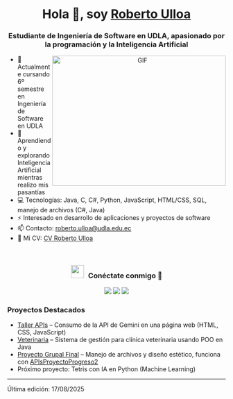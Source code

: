 <h1 align="center">Hola 👋, soy <a href="https://github.com/RobertoUlloaU" target="blank">Roberto Ulloa</a></h1>
<h3 align="center">Estudiante de Ingeniería de Software en UDLA, apasionado por la programación y la Inteligencia Artificial</h3>

<a target="_blank" align="center">
  <img align="right" height="300" width="400" alt="GIF" src="https://media.giphy.com/media/SWoSkN6DxTszqIKEqv/giphy.gif">
</a>

- 🔭 Actualmente cursando 6º semestre en Ingeniería de Software en UDLA
- 🌱 Aprendiendo y explorando Inteligencia Artificial mientras realizo mis pasantías
- 💻 Tecnologías: Java, C, C#, Python, JavaScript, HTML/CSS, SQL, manejo de archivos (C#, Java)
- ⚡ Interesado en desarrollo de aplicaciones y proyectos de software
- 📫 Contacto: roberto.ulloa@udla.edu.ec
- 📄 Mi CV: [CV Roberto Ulloa](https://github.com/RobertoUlloaU)

<br/>
<h3 align="center"> <img src="https://media.giphy.com/media/iY8CRBdQXODJSCERIr/giphy.gif" width="30" height="30" style="margin-right: 10px;">Conéctate conmigo 🤝 </h3>

<p align="center">
    <a target="_blank" href="https://www.linkedin.com/in/robertoulloa3/">
      <img src="https://img.icons8.com/doodle/40/000000/linkedin--v2.png"></a>
    <a target="_blank" href="https://github.com/RobertoUlloaU">
      <img src="https://img.icons8.com/doodle/40/000000/github--v1.png"></a>
    <a href="mailto:roberto.ulloa@udla.edu.ec" target="_blank">
      <img src="https://img.icons8.com/fluency/40/000000/outlook.png"/></a>
</p>


### Proyectos Destacados
- [Taller APIs](https://github.com/RobertoUlloaU/TallerAPIs.git) – Consumo de la API de Gemini en una página web (HTML, CSS, JavaScript)
- [Veterinaria](https://github.com/RobertoUlloaU/Veterinaria.git) – Sistema de gestión para clínica veterinaria usando POO en Java
- [Proyecto Grupal Final](https://github.com/DANIEL450223/ProyectoGrupalFinal.git) – Manejo de archivos y diseño estético, funciona con [APIsProyectoProgreso2](https://github.com/DANIEL450223/APIsProyectoProgreso2.git)
- Próximo proyecto: Tetris con IA en Python (Machine Learning)  

---

Última edición: 17/08/2025
